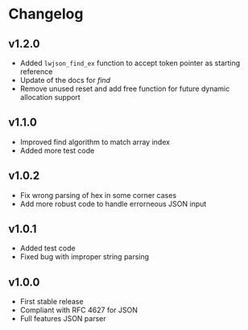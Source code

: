 # Changelog

## v1.2.0

- Added `lwjson_find_ex` function to accept token pointer as starting reference
- Update of the docs for *find*
- Remove unused reset and add free function for future dynamic allocation support

## v1.1.0

- Improved find algorithm to match array index
- Added more test code

## v1.0.2

- Fix wrong parsing of hex in some corner cases
- Add more robust code to handle errorneous JSON input

## v1.0.1

- Added test code
- Fixed bug with improper string parsing

## v1.0.0

- First stable release
- Compliant with RFC 4627 for JSON
- Full features JSON parser

